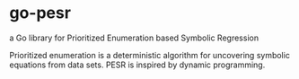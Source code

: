 go-pesr
=======

a Go library for Prioritized Enumeration based Symbolic Regression

Prioritized enumeration is a deterministic algorithm for uncovering
symbolic equations from data sets. PESR is inspired by dynamic programming.